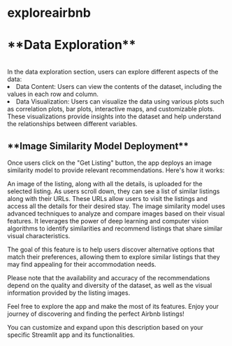 # exploreairbnb
<h1>**Data Exploration**</h1>
<br>In the data exploration section, users can explore different aspects of the data:</br>

<li>Data Content: Users can view the contents of the dataset, including the values in each row and column.</li>
<li>Data Visualization: Users can visualize the data using various plots such as correlation plots, bar plots, interactive maps, and customizable plots. These visualizations provide insights into the dataset and help understand the relationships between different variables.</li>
<h2>**Image Similarity Model Deployment**</h2>
Once users click on the "Get Listing" button, the app deploys an image similarity model to provide relevant recommendations. Here's how it works:

An image of the listing, along with all the details, is uploaded for the selected listing.
As users scroll down, they can see a list of similar listings along with their URLs. These URLs allow users to visit the listings and access all the details for their desired stay.
The image similarity model uses advanced techniques to analyze and compare images based on their visual features. It leverages the power of deep learning and computer vision algorithms to identify similarities and recommend listings that share similar visual characteristics.

The goal of this feature is to help users discover alternative options that match their preferences, allowing them to explore similar listings that they may find appealing for their accommodation needs.

Please note that the availability and accuracy of the recommendations depend on the quality and diversity of the dataset, as well as the visual information provided by the listing images.

Feel free to explore the app and make the most of its features. Enjoy your journey of discovering and finding the perfect Airbnb listings!

You can customize and expand upon this description based on your specific Streamlit app and its functionalities.
